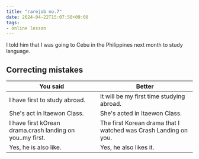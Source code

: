 ```yaml
---
title: "rarejob no.7"
date: 2024-04-22T15:07:50+09:00
tags:
- online lesson
---
```



I told him that I was going to Cebu in the Philippines next month to study language.

## Correcting mistakes

| You said                                  | Better                                    |
|-------------------------------------------|-------------------------------------------|
| I have first to study abroad.             | It will be my first time studying abroad. |
| She's act in Itaewon Class.               | She's acted in Itaewon Class.             |
| I have first kOrean drama.crash landing on you..my first. | The first Korean drama that I watched was Crash Landing on you. |
| Yes, he is also like.                     | Yes, he also likes it.                    |

